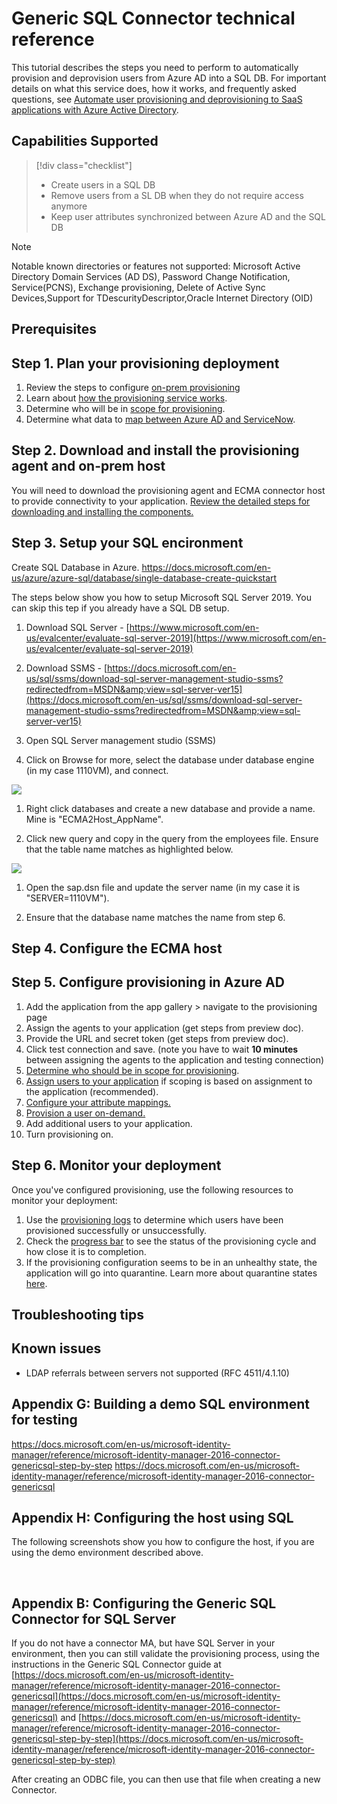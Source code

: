 # Generic SQL Connector technical reference

This tutorial describes the steps you need to perform to automatically provision and deprovision users from Azure AD into a SQL DB.  For important details on what this service does, how it works, and frequently asked questions, see [Automate user provisioning and deprovisioning to SaaS applications with Azure Active Directory](../app-provisioning/user-provisioning.md).

## Capabilities Supported
> [!div class="checklist"]
> * Create users in a SQL DB
> * Remove users from a SL DB when they do not require access anymore
> * Keep user attributes synchronized between Azure AD and the SQL DB

> [!Note]
> Notable known directories or features not supported: Microsoft Active Directory Domain Services (AD DS), Password Change Notification, Service(PCNS), Exchange provisioning, Delete of Active Sync Devices,Support for TDescurityDescriptor,Oracle Internet Directory (OID)

## Prerequisites

## Step 1. Plan your provisioning deployment
1. Review the steps to configure [on-prem provisioning](https://linkToNewTutorial) 
2. Learn about [how the provisioning service works](../app-provisioning/user-provisioning.md).
3. Determine who will be in [scope for provisioning](../app-provisioning/define-conditional-rules-for-provisioning-user-accounts.md).
4. Determine what data to [map between Azure AD and ServiceNow](../app-provisioning/customize-application-attributes.md). 

## Step 2. Download and install the provisioning agent and on-prem host

You will need to download the provisioning agent and ECMA connector host to provide connectivity to your application. [Review the detailed steps for downloading and installing the components.]()

## Step 3. Setup your SQL encironment
Create SQL Database in Azure.
https://docs.microsoft.com/en-us/azure/azure-sql/database/single-database-create-quickstart

The steps below show you how to setup Microsoft SQL Server 2019. You can skip this tep if you already have a SQL DB setup. 

1. Download SQL Server - [https://www.microsoft.com/en-us/evalcenter/evaluate-sql-server-2019](https://www.microsoft.com/en-us/evalcenter/evaluate-sql-server-2019)

1. Download SSMS - [https://docs.microsoft.com/en-us/sql/ssms/download-sql-server-management-studio-ssms?redirectedfrom=MSDN&amp;view=sql-server-ver15](https://docs.microsoft.com/en-us/sql/ssms/download-sql-server-management-studio-ssms?redirectedfrom=MSDN&amp;view=sql-server-ver15)

1. Open SQL Server management studio (SSMS)

1. Click on Browse for more, select the database under database engine (in my case 1110VM), and connect.

![](RackMultipart20210115-4-mlm6xl_html_5deb250b6bf40dc6.png)

1. Right click databases and create a new database and provide a name. Mine is &quot;ECMA2Host\_AppName&quot;.

1. Click new query and copy in the query from the employees file. Ensure that the table name matches as highlighted below.

![](RackMultipart20210115-4-mlm6xl_html_59e4119366bf37c7.png)

1. Open the sap.dsn file and update the server name (in my case it is &quot;SERVER=1110VM&quot;).

1. Ensure that the database name matches the name from step 6.

## Step 4. Configure the ECMA host


## Step 5. Configure provisioning in Azure AD
1. Add the application from the app gallery > navigate to the provisioning page
1. Assign the agents to your application (get steps from preview doc).
1. Provide the URL and secret token (get steps from preview doc). 
1. Click test connection and save. (note you have to wait **10 minutes** between assigning the agents to the application and testing connection) 
1. [Determine who should be in scope for provisioning](https://docs.microsoft.com/en-us/azure/active-directory/app-provisioning/define-conditional-rules-for-provisioning-user-accounts).
1. [Assign users to your application](https://docs.microsoft.com/en-us/azure/active-directory/manage-apps/add-application-portal-assign-users) if scoping is based on assignment to the application (recommended).
1. [Configure your attribute mappings.](https://docs.microsoft.com/en-us/azure/active-directory/app-provisioning/customize-application-attributes)
1. [Provision a user on-demand.](https://docs.microsoft.com/en-us/azure/active-directory/app-provisioning/provision-on-demand)
1. Add additional users to your application.
1. Turn provisioning on.

## Step 6. Monitor your deployment
Once you've configured provisioning, use the following resources to monitor your deployment:

1. Use the [provisioning logs](../reports-monitoring/concept-provisioning-logs.md) to determine which users have been provisioned successfully or unsuccessfully.
2. Check the [progress bar](../app-provisioning/application-provisioning-when-will-provisioning-finish-specific-user.md) to see the status of the provisioning cycle and how close it is to completion.
3. If the provisioning configuration seems to be in an unhealthy state, the application will go into quarantine. Learn more about quarantine states [here](../app-provisioning/application-provisioning-quarantine-status.md).  

## Troubleshooting tips


## Known issues

* LDAP referrals between servers not supported (RFC 4511/4.1.10)


## Appendix G: Building a demo SQL environment for testing
https://docs.microsoft.com/en-us/microsoft-identity-manager/reference/microsoft-identity-manager-2016-connector-genericsql-step-by-step
https://docs.microsoft.com/en-us/microsoft-identity-manager/reference/microsoft-identity-manager-2016-connector-genericsql


## Appendix H: Configuring the host using SQL

The following screenshots show you how to configure the host, if you are using the demo environment described above.

 


## Appendix B: Configuring the Generic SQL Connector for SQL Server

If you do not have a connector MA, but have SQL Server in your environment, then you can still validate the provisioning process, using the instructions in the Generic SQL Connector guide at [https://docs.microsoft.com/en-us/microsoft-identity-manager/reference/microsoft-identity-manager-2016-connector-genericsql](https://docs.microsoft.com/en-us/microsoft-identity-manager/reference/microsoft-identity-manager-2016-connector-genericsql) and  [https://docs.microsoft.com/en-us/microsoft-identity-manager/reference/microsoft-identity-manager-2016-connector-genericsql-step-by-step](https://docs.microsoft.com/en-us/microsoft-identity-manager/reference/microsoft-identity-manager-2016-connector-genericsql-step-by-step)

After creating an ODBC file, you can then use that file when creating a new Connector.



